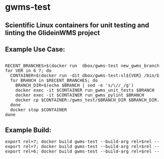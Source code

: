 # gwms-test
## Scientific Linux containers for unit testing and linting the GlideinWMS project

## Example Use Case:
<pre>

RECENT_BRANCHES=$(docker run  dbox/gwms-test new_gwms_branches 7)
for VER in 6 7; do
  CONTAINER=$(docker run -dit dbox/gwms-test:sl${VER} /bin/bash)
  for BRANCH in $RECENT_BRANCHES; do
    BRANCH_DIR=$(echo $BRANCH | sed -e 's/\//_/g')
    docker exec -it $CONTAINER run_gwms_unit_tests $BRANCH
    docker exec -it $CONTAINER run_gwms_pylint $BRANCH
    docker cp $CONTAINER:/gwms_test/$BRANCH_DIR $BRANCH_DIR.sl${VER}
  done
  docker stop $CONTAINER
done
</pre>

## Example Build:
<pre>
export rel=7; docker build gwms-test --build-arg rel=$rel --tag $(whoami)/gwms-test:latest
export rel=7; docker build gwms-test --build-arg rel=$rel --tag $(whoami)/gwms-test:sl${rel}
export rel=6; docker build gwms-test --build-arg rel=$rel --tag $(whoami)/gwms-test:sl${rel}
</pre>




